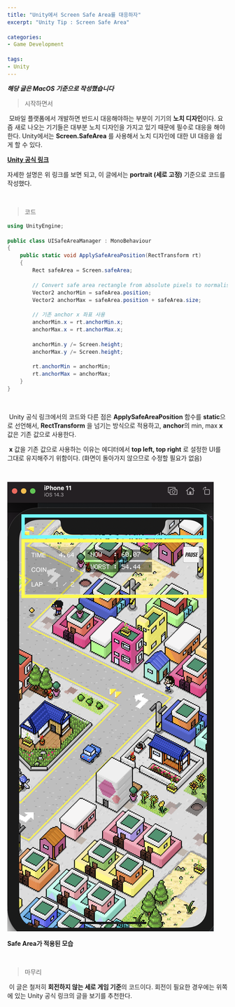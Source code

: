 ```yaml
---
title: "Unity에서 Screen Safe Area를 대응하자"
excerpt: "Unity Tip : Screen Safe Area"

categories:
- Game Development

tags:
- Unity
---
```


***해당 글은 MacOS 기준으로 작성했습니다***

> 시작하면서

​	모바일 플랫폼에서 개발하면 반드시 대응해야하는 부분이 기기의 **노치 디자인**이다. 요즘 새로 나오는 기기들은 대부분 노치 디자인을 가지고 있기 때문에 필수로 대응을 해야한다. Unity에서는 **Screen.SafeArea** 를 사용해서 노치 디자인에 대한 UI 대응을 쉽게 할 수 있다.

**[Unity 공식 링크](https://connect.unity.com/p/updating-your-gui-for-the-iphone-x-and-other-notched-devices)**

   자세한 설명은 위 링크를 보면 되고, 이 글에서는 **portrait (세로 고정)** 기준으로 코드를 작성했다.

​    

> 코드

```c#
using UnityEngine;

public class UISafeAreaManager : MonoBehaviour
{
    public static void ApplySafeAreaPosition(RectTransform rt)
    {
        Rect safeArea = Screen.safeArea;

        // Convert safe area rectangle from absolute pixels to normalised anchor coordinates
        Vector2 anchorMin = safeArea.position;
        Vector2 anchorMax = safeArea.position + safeArea.size;

        // 기존 anchor x 좌표 사용
        anchorMin.x = rt.anchorMin.x;
        anchorMax.x = rt.anchorMax.x;

        anchorMin.y /= Screen.height;
        anchorMax.y /= Screen.height;

        rt.anchorMin = anchorMin;
        rt.anchorMax = anchorMax;
    }
}
```

​    

​	Unity 공식 링크에서의 코드와 다른 점은 **ApplySafeAreaPosition** 함수를 **static**으로 선언해서, **RectTransform** 을 넘기는 방식으로 적용하고, **anchor**의 min, max **x** 값은 기존 값으로 사용한다.

​	**x** 값을 기존 값으로 사용하는 이유는 에디터에서 **top left, top right** 로 설정한 UI를 그대로 유지해주기 위함이다. (화면이 돌아가지 않으므로 수정할 필요가 없음)

​    


![스크린샷 2021-01-18 오후 4.32.45](../../../assets/images/Unity/Unity_Screen_Safe_Area_01.png)

**Safe Area가 적용된 모습**

​    

> 마무리

​	이 글은 철저히 **회전하지 않는 세로 게임 기준**의 코드이다. 회전이 필요한 경우에는 위쪽에 있는 Unity 공식 링크의 글을 보기를 추천한다.

